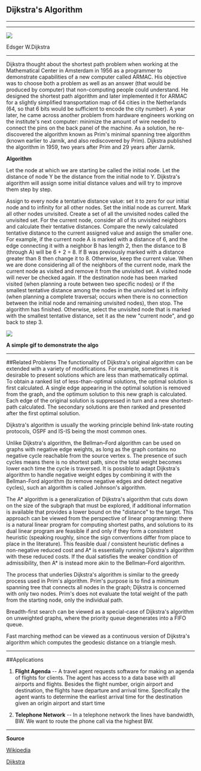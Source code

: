 ## Dijkstra's Algorithm
---------------------------------
---------------------------------
![](http://cacm.acm.org/system/assets/0000/3432/072010_CACMpg41_An-Interview.large.jpg?1476779421&1279552189)

Edsger W.Dijkstra

------------------------------------
Dijkstra thought about the shortest path problem when working at the Mathematical Center in Amsterdam in 1956 as a programmer to demonstrate capabilities of a new computer called ARMAC. His objective was to choose both a problem as well as an answer (that would be produced by computer) that non-computing people could understand. He designed the shortest path algorithm and later implemented it for ARMAC for a slightly simplified transportation map of 64 cities in the Netherlands (64, so that 6 bits would be sufficient to encode the city number).
 A year later, he came across another problem from hardware engineers working on the institute's next computer: minimize the amount of wire needed to connect the pins on the back panel of the machine. As a solution, he re-discovered the algorithm known as Prim's minimal spanning tree algorithm (known earlier to Jarník, and also rediscovered by Prim).
 Dijkstra published the algorithm in 1959, two years after Prim and 29 years after Jarník.
 
 
 **Algorithm**
 
 Let the node at which we are starting be called the initial node. Let the distance of node Y be the distance from the initial node to Y. Dijkstra's algorithm will assign some initial distance values and will try to improve them step by step.

Assign to every node a tentative distance value: set it to zero for our initial node and to infinity for all other nodes.
Set the initial node as current. Mark all other nodes unvisited. Create a set of all the unvisited nodes called the unvisited set.
For the current node, consider all of its unvisited neighbors and calculate their tentative distances. Compare the newly calculated tentative distance to the current assigned value and assign the smaller one. For example, if the current node A is marked with a distance of 6, and the edge connecting it with a neighbor B has length 2, then the distance to B (through A) will be 6 + 2 = 8. If B was previously marked with a distance greater than 8 then change it to 8. Otherwise, keep the current value.
When we are done considering all of the neighbors of the current node, mark the current node as visited and remove it from the unvisited set. A visited node will never be checked again.
If the destination node has been marked visited (when planning a route between two specific nodes) or if the smallest tentative distance among the nodes in the unvisited set is infinity (when planning a complete traversal; occurs when there is no connection between the initial node and remaining unvisited nodes), then stop. The algorithm has finished.
Otherwise, select the unvisited node that is marked with the smallest tentative distance, set it as the new "current node", and go back to step 3.

![](https://upload.wikimedia.org/wikipedia/commons/5/57/Dijkstra_Animation.gif)

**A simple gif to demonstrate the algo**


---------------------------------------------------

##Related Problems
The functionality of Dijkstra's original algorithm can be extended with a variety of modifications. For example, sometimes it is desirable to present solutions which are less than mathematically optimal. To obtain a ranked list of less-than-optimal solutions, the optimal solution is first calculated. A single edge appearing in the optimal solution is removed from the graph, and the optimum solution to this new graph is calculated. Each edge of the original solution is suppressed in turn and a new shortest-path calculated. The secondary solutions are then ranked and presented after the first optimal solution.

Dijkstra's algorithm is usually the working principle behind link-state routing protocols, OSPF and IS-IS being the most common ones.

Unlike Dijkstra's algorithm, the Bellman–Ford algorithm can be used on graphs with negative edge weights, as long as the graph contains no negative cycle reachable from the source vertex s. The presence of such cycles means there is no shortest path, since the total weight becomes lower each time the cycle is traversed. It is possible to adapt Dijkstra's algorithm to handle negative weight edges by combining it with the Bellman-Ford algorithm (to remove negative edges and detect negative cycles), such an algorithm is called Johnson's algorithm.

The A* algorithm is a generalization of Dijkstra's algorithm that cuts down on the size of the subgraph that must be explored, if additional information is available that provides a lower bound on the "distance" to the target. This approach can be viewed from the perspective of linear programming: there is a natural linear program for computing shortest paths, and solutions to its dual linear program are feasible if and only if they form a consistent heuristic (speaking roughly, since the sign conventions differ from place to place in the literature). This feasible dual / consistent heuristic defines a non-negative reduced cost and A* is essentially running Dijkstra's algorithm with these reduced costs. If the dual satisfies the weaker condition of admissibility, then A* is instead more akin to the Bellman–Ford algorithm.

The process that underlies Dijkstra's algorithm is similar to the greedy process used in Prim's algorithm. Prim's purpose is to find a minimum spanning tree that connects all nodes in the graph; Dijkstra is concerned with only two nodes. Prim's does not evaluate the total weight of the path from the starting node, only the individual path.

Breadth-first search can be viewed as a special-case of Dijkstra's algorithm on unweighted graphs, where the priority queue degenerates into a FIFO queue.

Fast marching method can be viewed as a continuous version of Dijkstra's algorithm which computes the geodesic distance on a triangle mesh.


----------------------------------------------------------

##Applications

1. **Flight Agenda** -- A travel agent requests software for making an agenda of flights for clients. The agent has access to a data base with all airports and flights. Besides the flight number, origin airport and destination, the flights have departure and arrival time. Specifically the agent wants to determine the earliest arrival time for the destination given an origin airport and start time

2. **Telephone Network** -- In a telephone network the lines have bandwidth, BW. We want to route the phone call via the highest BW.
 
 
 ----------------------------------------------
 **Source**
 
 [Wikipedia](https://en.wikipedia.org/wiki/Dijkstra%27s_algorithm)
 
 [Dijkstra](http://www.csl.mtu.edu/cs2321/www/newLectures/30_More_Dijkstra.htm)
